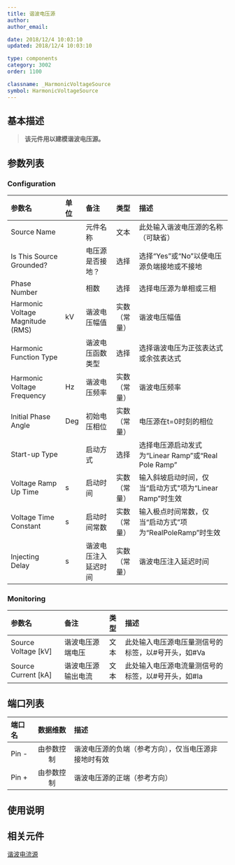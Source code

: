 ```yaml
---
title: 谐波电压源
author: 
author_email:

date: 2018/12/4 10:03:10
updated: 2018/12/4 10:03:10

type: components
category: 3002
order: 1100

classname: _HarmonicVoltageSource
symbol: HarmonicVoltageSource
---
```

## 基本描述

<!-- ![谐波电压源](./谐波电压源.png) -->
> **该元件用以建模谐波电压源。**

## 参数列表
### Configuration
| 参数名 | 单位 | 备注 | 类型 | 描述 |
| :--- | :--- | :--- | :--: | :--- |
| Source Name |  | 元件名称 | 文本 | 此处输入谐波电压源的名称（可缺省） |
| Is This Source Grounded? |  | 电压源是否接地？ | 选择 | 选择“Yes”或“No”以使电压源负端接地或不接地 |
| Phase Number |  | 相数 | 选择 | 选择电压源为单相或三相 |
| Harmonic Voltage Magnitude (RMS) | kV | 谐波电压幅值 | 实数（常量）| 谐波电压幅值 |
| Harmonic Function Type |  | 谐波电压函数类型 | 选择 | 选择谐波电压为正弦表达式或余弦表达式 |
| Harmonic Voltage Frequency | Hz | 谐波电压频率 | 实数（常量） | 谐波电压频率 |
| Initial Phase Angle | Deg | 初始电压相位 | 实数（常量） | 电压源在t=0时刻的相位 |
| Start-up Type |  | 启动方式 | 选择 | 选择电压源启动发式为“Linear Ramp”或“Real Pole Ramp” |
| Voltage Ramp Up Time | s | 启动时间 | 实数（常量） | 输入斜坡启动时间，仅当“启动方式"项为“Linear Ramp”时生效 |
| Voltage Time Constant | s | 启动时间常数 | 实数（常量） | 输入极点时间常数，仅当“启动方式”项为“RealPoleRamp”时生效 |
| Injecting Delay | s | 谐波电压注入延迟时间 | 实数（常量） | 谐波电压注入延迟时间 |

### Monitoring
| 参数名 | 备注 | 类型 | 描述 |
| :--- | :--- | :--: | :--- |
| Source Voltage \[kV\] | 谐波电压源端电压 | 文本 |  此处输入电压源电压量测信号的标签，以#号开头，如#Va |
| Source Current \[kA\] | 谐波电压源输出电流 | 文本 | 此处输入电压源电流量测信号的标签，以#号开头，如#Ia |

## 端口列表

| 端口名 | 数据维数 | 描述 |
| :--- | :--:  | :--- |
| Pin - | 由参数控制 |谐波电压源的负端（参考方向），仅当电压源非接地时有效 |
| Pin + | 由参数控制 |谐波电压源的正端（参考方向）|


## 使用说明


## 相关元件

[谐波电流源](../HarmonicCurrentSource.md)
